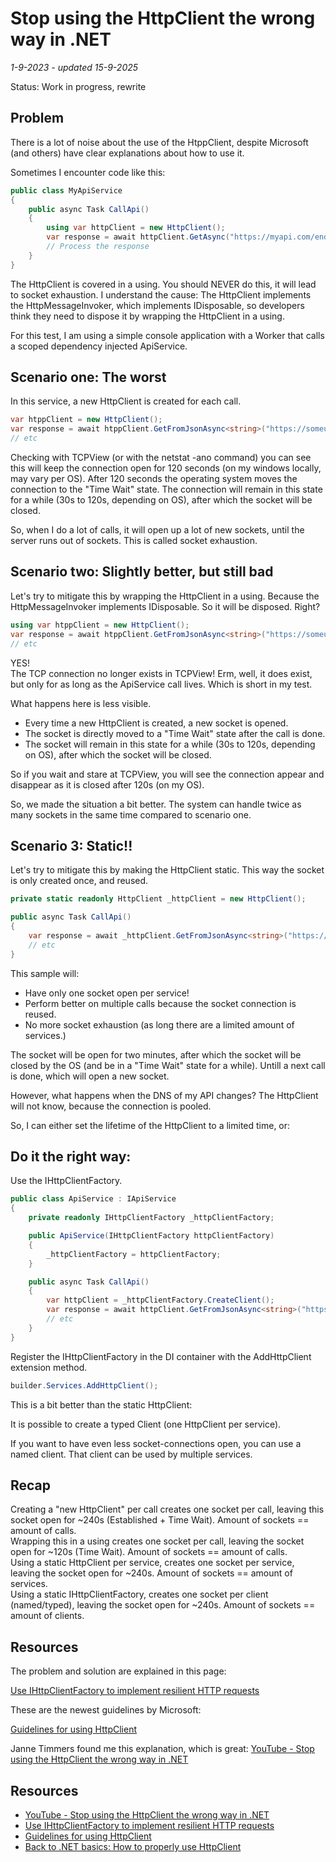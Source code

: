 # Stop using the HttpClient the wrong way in .NET

*1-9-2023 - updated 15-9-2025*

Status: Work in progress, rewrite

## Problem

There is a lot of noise about the use of the HtppClient, despite Microsoft (and others) have clear explanations about how to use it.

Sometimes I encounter code like this:

```csharp
public class MyApiService
{
	public async Task CallApi()
	{
		using var httpClient = new HttpClient();
		var response = await httpClient.GetAsync("https://myapi.com/endpoint");
		// Process the response
	}
}
```

The HttpClient is covered in a using. You should NEVER do this, it will lead to socket exhaustion.
I understand the cause: The HttpClient implements the HttpMessageInvoker, which implements IDisposable, so developers think they need to dispose it by wrapping the HttpClient in a using.  

For this test, I am using a simple console application with a Worker that calls a scoped dependency injected ApiService.

## Scenario one: The worst

In this service, a new HttpClient is created for each call.

```csharp
var htppClient = new HttpClient();
var response = await htppClient.GetFromJsonAsync<string>("https://someurl/api/version");
// etc
```
Checking with TCPView (or with the netstat -ano command) you can see this will keep the connection open for 120 seconds (on my windows locally, may vary per OS). 
After 120 seconds the operating system moves the connection to the "Time Wait" state. The connection will remain in this state for a while (30s to 120s, depending on OS), after which the socket will be closed.

So, when I do a lot of calls, it will open up a lot of new sockets, until the server runs out of sockets. 
This is called socket exhaustion.

## Scenario two: Slightly better, but still bad

Let's try to mitigate this by wrapping the HttpClient in a using. Because the HttpMessageInvoker implements IDisposable. So it will be disposed. Right?

```csharp
using var htppClient = new HttpClient();
var response = await htppClient.GetFromJsonAsync<string>("https://someurl/api/version");
// etc
```

YES!  
The TCP connection no longer exists in TCPView! Erm, well, it does exist, but only for as long as the ApiService call lives. Which is short in my test.  

What happens here is less visible.  
- Every time a new HttpClient is created, a new socket is opened.
- The socket is directly moved to a "Time Wait" state after the call is done.
- The socket will remain in this state for a while (30s to 120s, depending on OS), after which the socket will be closed.

So if you wait and stare at TCPView, you will see the connection appear and disappear as it is closed after 120s (on my OS).  

So, we made the situation a bit better. The system can handle twice as many sockets in the same time compared to scenario one.  

## Scenario 3: Static!!

Let's try to mitigate this by making the HttpClient static. This way the socket is only created once, and reused.

```csharp
private static readonly HttpClient _httpClient = new HttpClient();

public async Task CallApi()
{
	var response = await _httpClient.GetFromJsonAsync<string>("https://someurl/api/version");
	// etc
}
```

This sample will:
- Have only one socket open per service! 
- Perform better on multiple calls because the socket connection is reused.
- No more socket exhaustion (as long there are a limited amount of services.)

The socket will be open for two minutes, after which the socket will be closed by the OS (and be in a "Time Wait" state for a while). Untill a next call is done, which will open a new socket.

However, what happens when the DNS of my API changes? The HttpClient will not know, because the connection is pooled.

So, I can either set the lifetime of the HttpClient to a limited time, or:

## Do it the right way:

Use the IHttpClientFactory.


```csharp
public class ApiService : IApiService
{
	private readonly IHttpClientFactory _httpClientFactory;

	public ApiService(IHttpClientFactory httpClientFactory)
	{
		_httpClientFactory = httpClientFactory;
	}

	public async Task CallApi()
	{
        var httpClient = _httpClientFactory.CreateClient();
		var response = await httpClient.GetFromJsonAsync<string>("https://someurl/api/version");
		// etc
	}
}
```

Register the IHttpClientFactory in the DI container with the AddHttpClient extension method.

```csharp
builder.Services.AddHttpClient();
```

This is a bit better than the static HttpClient:

It is possible to create a typed Client (one HttpClient per service).

If you want to have even less socket-connections open, you can use a named client. That client can be used by multiple services.

## Recap

Creating a "new HttpClient" per call creates one socket per call, leaving this socket open for ~240s (Established + Time Wait). Amount of sockets == amount of calls.  
Wrapping this in a using creates one socket per call, leaving the socket open for ~120s (Time Wait). Amount of sockets == amount of calls.  
Using a static HttpClient per service, creates one socket per service, leaving the socket open for ~240s. Amount of sockets == amount of services.  
Using a static IHttpClientFactory, creates one socket per client (named/typed), leaving the socket open for ~240s. Amount of sockets == amount of clients.  

## Resources

The problem and solution are explained in this page:

[Use IHttpClientFactory to implement resilient HTTP requests](https://learn.microsoft.com/en-us/dotnet/architecture/microservices/implement-resilient-applications/use-httpclientfactory-to-implement-resilient-http-requests)

These are the newest guidelines by Microsoft:

[Guidelines for using HttpClient](https://learn.microsoft.com/en-us/dotnet/fundamentals/networking/http/httpclient-guidelines)

Janne Timmers found me this explanation, which is great:
[YouTube - Stop using the HttpClient the wrong way in .NET](https://www.youtube.com/watch?v=Z6Y2adsMnAA)

## Resources

- [YouTube - Stop using the HttpClient the wrong way in .NET](https://www.youtube.com/watch?v=Z6Y2adsMnAA)  
- [Use IHttpClientFactory to implement resilient HTTP requests](https://learn.microsoft.com/en-us/dotnet/architecture/microservices/implement-resilient-applications/use-httpclientfactory-to-implement-resilient-http-requests)  
- [Guidelines for using HttpClient](https://learn.microsoft.com/en-us/dotnet/fundamentals/networking/http/httpclient-guidelines)
- [Back to .NET basics: How to properly use HttpClient](https://www.mytechramblings.com/posts/dotnet-httpclient-basic-usage-scenarios/)

